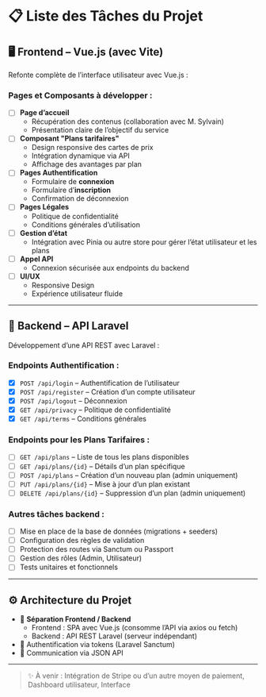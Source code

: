 # 📋 Liste des Tâches du Projet

## 🖥️ Frontend – Vue.js (avec Vite)

Refonte complète de l’interface utilisateur avec Vue.js :

### Pages et Composants à développer :

- [ ] **Page d’accueil**
  - Récupération des contenus (collaboration avec M. Sylvain)
  - Présentation claire de l’objectif du service
- [ ] **Composant "Plans tarifaires"**
  - Design responsive des cartes de prix
  - Intégration dynamique via API
  - Affichage des avantages par plan
- [ ] **Pages Authentification**
  - Formulaire de **connexion**
  - Formulaire d’**inscription**
  - Confirmation de déconnexion
- [ ] **Pages Légales**
  - Politique de confidentialité
  - Conditions générales d’utilisation
- [ ] **Gestion d’état**
  - Intégration avec Pinia ou autre store pour gérer l’état utilisateur et les plans
- [ ] **Appel API**
  - Connexion sécurisée aux endpoints du backend
- [ ] **UI/UX**
  - Responsive Design
  - Expérience utilisateur fluide

---

## 🧩 Backend – API Laravel

Développement d’une API REST avec Laravel :

### Endpoints Authentification :

- [x] `POST /api/login` – Authentification de l’utilisateur
- [x] `POST /api/register` – Création d’un compte utilisateur
- [x] `POST /api/logout` – Déconnexion
- [x] `GET /api/privacy` – Politique de confidentialité
- [x] `GET /api/terms` – Conditions générales

### Endpoints pour les Plans Tarifaires :

- [ ] `GET /api/plans` – Liste de tous les plans disponibles
- [ ] `GET /api/plans/{id}` – Détails d’un plan spécifique
- [ ] `POST /api/plans` – Création d’un nouveau plan (admin uniquement)
- [ ] `PUT /api/plans/{id}` – Mise à jour d’un plan existant
- [ ] `DELETE /api/plans/{id}` – Suppression d’un plan (admin uniquement)

### Autres tâches backend :

- [ ] Mise en place de la base de données (migrations + seeders)
- [ ] Configuration des règles de validation
- [ ] Protection des routes via Sanctum ou Passport
- [ ] Gestion des rôles (Admin, Utilisateur)
- [ ] Tests unitaires et fonctionnels

---

## ⚙️ Architecture du Projet

- 🔄 **Séparation Frontend / Backend**
  - Frontend : SPA avec Vue.js (consomme l’API via axios ou fetch)
  - Backend : API REST Laravel (serveur indépendant)
- 🔐 Authentification via tokens (Laravel Sanctum)
- 📡 Communication via JSON API

---

> ✨ À venir : Intégration de Stripe ou d’un autre moyen de paiement, Dashboard utilisateur, Interface
